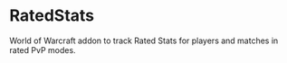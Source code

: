 # RatedStats
 World of Warcraft addon to track Rated Stats for players and matches in rated PvP modes.
